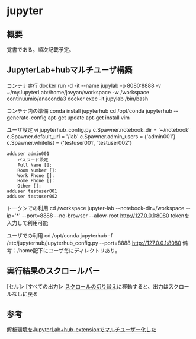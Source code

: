 # jupyter

## 概要
覚書である。順次記載予定。  

## JupyterLab+hubマルチユーザ構築
コンテナ実行
    docker run -d -it --name jupylab -p 8080:8888 -v ~/myJupyterLab:/home/jovyan/workspace -w /workspace continuumio/anaconda3
    docker exec -it jupylab /bin/bash

コンテナ内の準備
    conda install jupyterhub
    cd /opt/conda
    jupyterhub --generate-config
    apt-get update
    apt-get install vim

ユーザ設定
    vi jupyterhub_config.py
    c.Spawner.notebook_dir = '~/notebook'
    c.Spawner.default_url = '/lab'
    c.Spawner.admin_users = {'admin001'}
    c.Spawner.whitelist = {'testuser001', 'testuser002'}

    adduser admin001
        パスワード設定
        Full Name []: 
        Room Number []: 
        Work Phone []: 
        Home Phone []: 
        Other []: 
    adduser testuser001
    adduser testuser002

トークンでの利用
    cd /workspace
    jupyter-lab --notebook-dir=/workspace --ip='*' --port=8888 --no-browser --allow-root
    http://127.0.0.1:8080
    tokenを入力して利用可能

ユーザでの利用
    cd /opt/conda
    jupyterhub -f /etc/jupyterhub/jupyterhub_config.py --port=8888
    http://127.0.0.1:8080
    備考：/home配下にユーザ毎にディレクトリあり。


## 実行結果のスクロールバー
[セル]> [すべての出力]> [スクロールの切り替え](メニューバー上)に移動すると、出力はスクロールなしに戻る



## 参考
[解析環境をJupyterLab+hub-extensionでマルチユーザー化した](https://jun-systems.info/articles/jupyterlab-multi-user/)  


